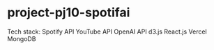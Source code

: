 # project-pj10-spotifai
Tech stack:
Spotify API
YouTube API
OpenAI API
d3.js
React.js
Vercel
MongoDB
